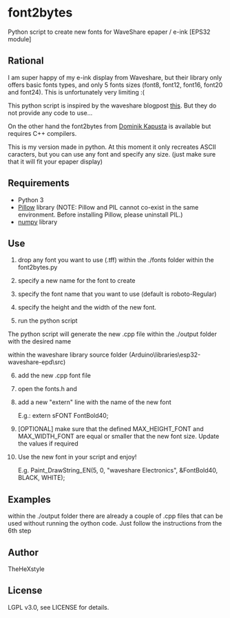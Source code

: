 # font2bytes

Python script to create new fonts for WaveShare epaper / e-ink [EPS32 module]

Rational
-------------------

I am super happy of my e-ink display from Waveshare, but their library only offers basic fonts types, and only 5 fonts sizes (font8, font12, font16, font20 and font24). This is unfortunately very limiting :(

This python script is inspired by the waveshare blogpost [this](https://wavesharejfs.blogspot.com/2018/08/make-new-larger-font-for-waveshare-spi.html). But they do not provide any code to use...

On the other hand the font2bytes from [Dominik Kapusta](https://github.com/ayoy/font2bytes/tree/master) is available but requires C++ compilers.

This is my version made in python.
At this moment it only recreates ASCII caracters, but you can use any font and specify any size.
(just make sure that it will fit your epaper display)


Requirements
-------------------
* Python 3
* [Pillow](https://pillow.readthedocs.io/en/stable/index.html#) library  (NOTE: Pillow and PIL cannot co-exist in the same environment. Before installing Pillow, please uninstall PIL.)
* [numpy](https://numpy.org/install/) library


Use
-------------------
1. drop any font you want to use (.tff) within the ./fonts folder within the font2bytes.py

2. specify a new name for the font to create

3. specify the font name that you want to use (default is roboto-Regular)

4. specify the height and the width of the new font. 

5. run the python script


The python script will generate the new .cpp file within the ./output folder with the desired name

within the waveshare library source folder (Arduino\libraries\esp32-waveshare-epd\src)

6. add the new .cpp font file

7. open the fonts.h and

8. add a new "extern" line with the name of the new font

    E.g.: extern sFONT FontBold40;

9. [OPTIONAL] make sure that the defined MAX_HEIGHT_FONT and MAX_WIDTH_FONT are equal or smaller that the new font size. Update the values if required

10. Use the new font in your script and enjoy!

    E.g. Paint_DrawString_EN(5, 0, "waveshare Electronics", &FontBold40, BLACK, WHITE);


Examples
-------------------
within the ./output folder there are already a couple of .cpp files that can be used without running the oython code.
Just follow the instructions from the 6th step


Author
-------------------
TheHeXstyle

License
-------------------
LGPL v3.0, see LICENSE for details.
